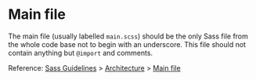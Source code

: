 # Main file

The main file (usually labelled `main.scss`) should be the only Sass file from the whole code base not to begin with an underscore. 
This file should not contain anything but `@import` and comments.

Reference: [Sass Guidelines](http://sass-guidelin.es/) > [Architecture](http://sass-guidelin.es/#architecture) > [Main file](http://sass-guidelin.es/#main-file)
